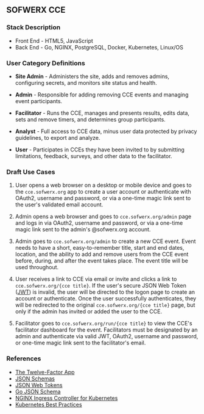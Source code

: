 ## SOFWERX CCE

### Stack Description 

* Front End - HTML5, JavaScript
* Back End - Go, NGINX, PostgreSQL, Docker, Kubernetes, Linux/OS

### User Category Definitions

* **Site Admin** - Administers the site, adds and removes admins, configuring secrets, and monitors site status and health.

* **Admin** - Responsible for adding removing CCE events and managing event participants.

* **Facilitator** - Runs the CCE, manages and presents results, edits data, sets and remove timers, and determines group participants.

* **Analyst** - Full access to CCE data, minus user data protected by privacy guidelines, to export and analyze.

* **User** - Participates in CCEs they have been invited to by submitting limitations, feedback, surveys, and other data to the facilitator. 


### Draft Use Cases

1. User opens a web browser on a desktop or mobile device and goes to the `cce.sofwerx.org` app to create a user account or authenticate with OAuth2, username and password, or via a one-time magic link sent to the user's validated email account.

2. Admin opens a web browser and goes to `cce.sofwerx.org/admin` page and logs in via OAuth2, username and password, or via a one-time magic link sent to the admin's @sofwerx.org account. 

3. Admin goes to `cce.sofwerx.org/admin` to create a new CCE event. Event needs to have a short, easy-to-remember title, start and end dates, location, and the ability to add and remove users from the CCE event before, during, and after the event takes place. The event title will be used throughout.

4. User receives a link to CCE via email or invite and clicks a link to `cce.sofwerx.org/{cce title}`. If the user's secure JSON Web Token ([JWT](https://jwt.io/)) is invalid, the user will be directed to the logon page to create an account or authenticate. Once the user successfully authenticates, they will be redirected to the original `cce.sofwerx.org/{cce title}` page, but only if the admin has invited or added the user to the CCE.

5. Facilitator goes to `cce.sofwerx.org/run/{cce title}` to view the CCE's facilitator dashboard for the event. Facilitators must be designated by an admin and authenticate via valid JWT, OAuth2, username and password, or one-time magic link sent to the facilitator's email.

### References

* [The Twelve-Factor App](https://12factor.net/)
* [JSON Schemas](http://json-schema.org/)
* [JSON Web Tokens](https://jwt.io/)
* [Go JSON Schema](https://github.com/xeipuuv/gojsonschema)
* [NGINX Ingress Controller for Kubernetes](https://www.nginx.com/products/nginx/kubernetes-ingress-controller)
* [Kubernetes Best Practices](https://kubernetes.io/docs/concepts/configuration/overview/)  

